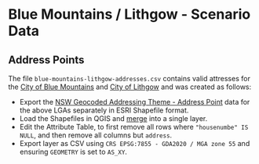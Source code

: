 # Blue Mountains / Lithgow - Scenario Data

## Address Points

The file `blue-mountains-lithgow-addresses.csv` contains valid attresses for the [City of Blue Mountains](https://en.wikipedia.org/wiki/City_of_Blue_Mountains) and [City of Lithgow](https://en.wikipedia.org/wiki/City_of_Lithgow) and was created as follows:
- Export the [NSW Geocoded Addressing Theme - Address Point](https://portal.spatial.nsw.gov.au/portal/home/item.html?id=d3cf7c7edef14ca18248c6dc5fcaff96) data for the above LGAs separately in ESRI Shapefile format.
- Load the Shapefiles in QGIS and [merge](https://qgis3-10-geoanalysis-un.readthedocs.io/en/latest/vector/merge.html) into a single layer.
- Edit the Attribute Table, to first remove all rows where `"housenumbe" IS NULL`, and then remove all columns but `address`.
- Export layer as CSV using `CRS EPSG:7855 - GDA2020 / MGA zone 55` and ensuring `GEOMETRY` is set to `AS_XY`.
